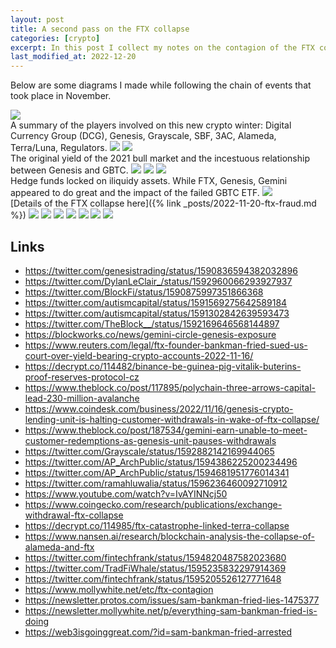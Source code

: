 ```yaml
---
layout: post
title: A second pass on the FTX collapse
categories: [crypto]
excerpt: In this post I collect my notes on the contagion of the FTX collapse.
last_modified_at: 2022-12-20
---
```


Below are some diagrams I made while following the chain of events that took place in November.
<br>


<img src="/images/2022-11-26-ftx-contagion/1.png" />

<br>
A summary of the players involved on this new crypto winter: Digital Currency Group (DCG), Genesis, Grayscale, SBF, 3AC, Alameda, Terra/Luna, Regulators.

<img src="/images/2022-11-26-ftx-contagion/2.png" />

<img src="/images/2022-11-26-ftx-contagion/3.png" />

<br>
The original yield of the 2021 bull market and the incestuous relationship between Genesis and GBTC.

<img src="/images/2022-11-26-ftx-contagion/4.png" />

<img src="/images/2022-11-26-ftx-contagion/5.png" />

<img src="/images/2022-11-26-ftx-contagion/6.png" />

<br>
Hedge funds locked on iliquidy assets. While FTX, Genesis, Gemini appeared to do great and the impact of the failed GBTC ETF.

<img src="/images/2022-11-26-ftx-contagion/7.png" />

<br>
[Details of the FTX collapse here]({% link _posts/2022-11-20-ftx-fraud.md %})

<img src="/images/2022-11-26-ftx-contagion/8.png" />

<img src="/images/2022-11-26-ftx-contagion/9.png" />

<img src="/images/2022-11-26-ftx-contagion/10.png" />

<img src="/images/2022-11-26-ftx-contagion/11.png" />

<img src="/images/2022-11-26-ftx-contagion/12.png" />

<img src="/images/2022-11-26-ftx-contagion/13.png" />

<img src="/images/2022-11-26-ftx-contagion/14.png" />

## Links

- <https://twitter.com/genesistrading/status/1590836594382032896>
- <https://twitter.com/DylanLeClair_/status/1592960066293927937>
- <https://twitter.com/BlockFi/status/1590875997351866368>
- <https://twitter.com/autismcapital/status/1591569275642589184>
- <https://twitter.com/autismcapital/status/1591302842639593473>
- <https://twitter.com/TheBlock__/status/1592169646568144897>
- <https://blockworks.co/news/gemini-circle-genesis-exposure>
- <https://www.reuters.com/legal/ftx-founder-bankman-fried-sued-us-court-over-yield-bearing-crypto-accounts-2022-11-16/>
- <https://decrypt.co/114482/binance-be-guinea-pig-vitalik-buterins-proof-reserves-protocol-cz>
- <https://www.theblock.co/post/117895/polychain-three-arrows-capital-lead-230-million-avalanche>
- <https://www.coindesk.com/business/2022/11/16/genesis-crypto-lending-unit-is-halting-customer-withdrawals-in-wake-of-ftx-collapse/>
- <https://www.theblock.co/post/187534/gemini-earn-unable-to-meet-customer-redemptions-as-genesis-unit-pauses-withdrawals>
- <https://twitter.com/Grayscale/status/1592882142169944065>
- <https://twitter.com/AP_ArchPublic/status/1594386225200234496>
- <https://twitter.com/AP_ArchPublic/status/1594681951776014341>
- <https://twitter.com/ramahluwalia/status/1596236460092710912>
- <https://www.youtube.com/watch?v=IvAYINNcj50>
- <https://www.coingecko.com/research/publications/exchange-withdrawal-ftx-collapse>
- <https://decrypt.co/114985/ftx-catastrophe-linked-terra-collapse>
- <https://www.nansen.ai/research/blockchain-analysis-the-collapse-of-alameda-and-ftx>
- <https://twitter.com/fintechfrank/status/1594820487582023680>
- <https://twitter.com/TradFiWhale/status/1595235832297914369>
- <https://twitter.com/fintechfrank/status/1595205526127771648>
- <https://www.mollywhite.net/etc/ftx-contagion>
- <https://newsletter.protos.com/issues/sam-bankman-fried-lies-1475377>
- <https://newsletter.mollywhite.net/p/everything-sam-bankman-fried-is-doing>
- <https://web3isgoinggreat.com/?id=sam-bankman-fried-arrested>
